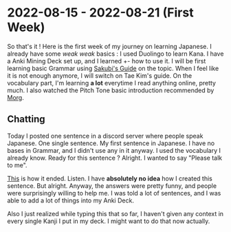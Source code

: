 # 2022-08-15  - 2022-08-21 (First Week)

So that's it ! Here is the first week of my journey on learning Japanese. I already have some *weak weak* basics : I used Duolingo to learn Kana. I have a Anki Mining Deck set up, and I learned +- how to use it. I will be first learning basic Grammar using [Sakubi's Guide](https://sakubi.neocities.org/#) on the topic. When I feel like it is not enough anymore, I will switch on Tae Kim's guide. On the vocabulary part, I'm learning **a lot** everytime I read anything online, pretty much. I also watched the Pitch Tone basic introduction recommended by [Morg](https://morgs.systems).

## Chatting

Today I posted one sentence in a discord server where people speak Japanese. One single sentence. My first sentence in Japanese. I have no bases in Grammar, and I didn't use any in it anyway. I used the vocabulary I already know. Ready for this sentence ? Alright. I wanted to say "Please talk to me". 

[This](https://cdn.discordapp.com/attachments/945027080037498890/1008769038572327052/unknown.png) is how it ended. Listen. I have **absolutely no idea** how I created this sentence. But alright. Anyway, the answers were pretty funny, and people were surprisingly willing to help me. I was told a lot of sentences, and I was able to add a lot of things into my Anki Deck.

Also I just realized while typing this that so far, I haven't given any context in every single Kanji I put in my deck. I might want to do that now actually.